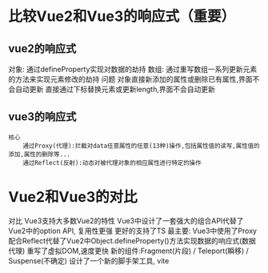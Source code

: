 # 比较Vue2和Vue3的响应式（重要）
## vue2的响应式
   对象: 通过defineProperty实现对数据的劫持
   数组: 通过重写数组一系列更新元素的方法来实现元素修改的劫持
   问题
        对象直接新添加的属性或删除已有属性,界面不会自动更新
        直接通过下标替换元素或更新length,界面不会自动更新
## vue3的响应式
    核心
        通过Proxy(代理):拦截对data任意属性的任意(13种)操作,包括属性值的读写,属性值的添加,属性的删除等...
        通过Reflect(反射):动态对被代理对象的相应属性进行特定的操作

# Vue2和Vue3的对比
  对比
      Vue3支持大多数Vue2的特性
      Vue3中设计了一套强大的组合API代替了Vue2中的option API, 复用性更强
      更好的支持了TS
      最主要: Vue3中使用了Proxy配合Reflect代替了Vue2中Object.defineProperty()方法实现数据的响应式(数据代理)
      重写了虚拟DOM,速度更快
      新的组件:Fragment(片段) / Teleport(瞬移) / Suspense(不确定)
      设计了一个新的脚手架工具, vite